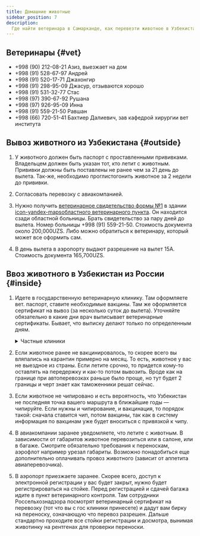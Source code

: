 ```yaml
---
title: Домашние животные
sidebar_position: 7
description:
  Где найти ветеринара в Самарканде, как перевезти животное в Узбекистане.
---
```


## Ветеринары {#vet}

- +998 (90) 212-08-21 Азиз, выезжает на дом
- +998 (91) 528-67-97 Андрей
- +998 (91) 520-17-71 Джахонгир
- +998 (91) 298-95-09 Джасур, отзываются хорошо
- +998 (91) 531-32-77 Стас
- +998 (97) 390-67-92 Рушана
- +998 (97) 926-95-09 Инна
- +998 (91) 559-21-50 Равшан
- +998 (66) 720-51-41 Бахтиер Далиевич, зав кафедрой хирургии вет института

## Вывоз животного из Узбекистана {#outside}

1. У животного должен быть паспорт с проставленными прививками. Владельцем
   должен быть указан тот, кто летит с животным. Прививки должны быть поставлены
   не ранее чем за 21 день до вылета. Так-же, необходимо проглистогонить
   животное за 2 недели до прививки.

2. Согласовать перевозку с авиакомпанией.

3. Нужно получить
   [ветеринарное свидетельство формы №1](https://lex.uz/docs/3138116#3139681) в
   здании
   [icon-yandex-mapsобластного ветеринарного пункта](https://yandex.uz/maps/-/CCUGFXVMkA).
   Он находится сзади областной больницы. Брать свидетельство за пару дней до
   вылета. Номер больницы +998 (91) 559-21-50. Стоимость документа около
   200,000UZS. Либо можно обратиться к ветеринару, который может все оформить
   сам.

4. В день вылета в аэропорту выдают разрешение на вылет 15А. Стоимость документа
   165,700UZS.

## Ввоз животного в Узбекистан из России {#inside}

1. Идете в государственную ветеринарную клинику. Там оформляете вет. паспорт,
   ставите необходимые вакцины. Там же оформляется сертификат на вывоз (за
   несколько суток до вылета). Уточняйте обязательно в какие дни врач выписывает
   ветеринарные сертификаты. Бывает, что выписку делают только по определенным
   дням.
   <details>
     <summary>Частные клиники</summary>

   Работа с бешенством и вакцинация от бешенства — это исключительно вотчина Гос
   ветеринарии, т.е. местных СББЖ. Частная, конечно, вакцину поставит, а вот
   сможете ли вы вывезти животное с этой вакциной — большой вопрос. Раньше,
   частным необходимо было получать разрешение от СББЖ на проведение таких
   вакцинаций. Поэтому, даже если в вашем городе какая-то частная клиника
   предлагает антирабическую вакцину и ставите вы ее для последующего выезда, то
   вам в любом случае надо звонить в местный СББЖ/территориальное ветеринарное
   управление и уточнять, выпишут ли они вам ветеринарный сопроводительный
   документ на животное после вакцинации в данной клинике. Есть очень большая
   вероятность попасть на повторную вакцинацию и зависнуть еще на 21 день
   карантина прямо за пару суток до вылета. В ряде регионов регламент на
   получение разрешения по вакцинации частными клиниками установлен в местных
   приказах территориального ветеринарного управления или подразделений РСХН.
   </details>

2. Если животное ранее не вакцинировалось, то скорее всего вы вляпались на
   карантин примерно на месяц. То есть, животное у вас не выездное из страны.
   Если летите срочно, то придется кому-то оставлять на передержку и как-то
   потом вывозить. Вроде как на границе при автоперевозках раньше было проще, но
   тут будет 2 границы и черт знает как таможенники решат сейчас.

3. Если животное не чипировано и есть вероятность, что Узбекистан не последняя
   точка вашего маршрута в ближайшие годы — чипируйте. Если нужны и чипирование,
   и вакцинация, то порядок такой: сначала ставится чип, потом вакцины, так как
   в систему информация по вакцинам уже будет вноситься с привязкой к чипу.

4. В авиакомпании заранее уведомляете, что летите с животным. В зависимости от
   габаритов животное перевозиться или в салоне, или в багаже. Смотрите
   обязательно требования к переноскам, аэрофлот например урезал габариты.
   Возможно понадобиться еще дополнительно оплачивать провоз животного (зависит
   от аппетита авиаперевозчика).

5. В аэропорт приезжаете заранее. Скорее всего, доступ к электронной регистрации
   у вас будет закрыт, нужно будет регистрироваться на стойке. Перед
   регистрацией и сдачей багажа идите в пункт ветеринарного контроля. Там
   сотрудники Россельхознадзора посмотрят ветеринарный сертификат на перевозку
   (тот что вы с гос клиники принесете) и дадут вам бирку на переноску,
   означающую что перевоз разрешен. Дальше стандартно проходите все стойки
   регистрации и досмотра, вынимая животинку на рентгенах для проверки
   переноски.
